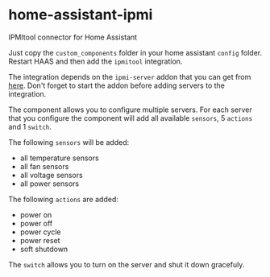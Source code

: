 # home-assistant-ipmi
IPMItool connector for Home Assistant

Just copy the `custom_components` folder in your home assistant `config` folder. Restart HAAS and then add the `ipmitool` integration.

The integration depends on the `ipmi-server` addon that you can get from [here](https://github.com/ateodorescu/home-assistant-addons).
Don't forget to start the addon before adding servers to the integration.

The component allows you to configure multiple servers. For each server that you configure the component will add all available `sensors`, 5 `actions` and 1 `switch`.

The following `sensors` will be added:
- all temperature sensors
- all fan sensors
- all voltage sensors
- all power sensors

The following `actions` are added:
- power on
- power off
- power cycle
- power reset
- soft shutdown

The `switch` allows you to turn on the server and shut it down gracefuly.

